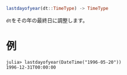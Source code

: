 ```julia
lastdayofyear(dt::TimeType) -> TimeType
```

`dt`をその年の最終日に調整します。

# 例

```jldoctest
julia> lastdayofyear(DateTime("1996-05-20"))
1996-12-31T00:00:00
```
